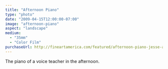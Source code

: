 ```yaml
---
title: "Afternoon Piano"
type: "photo"
date: "2009-04-15T12:00:00-07:00"
image: "afternoon-piano"
aspect: "landscape"
medium:
  - "35mm"
  - "Color Film"
purchaseUrl: http://fineartamerica.com/featured/afternoon-piano-jesse-allen.html
---
```


The piano of a voice teacher in the afternoon.
